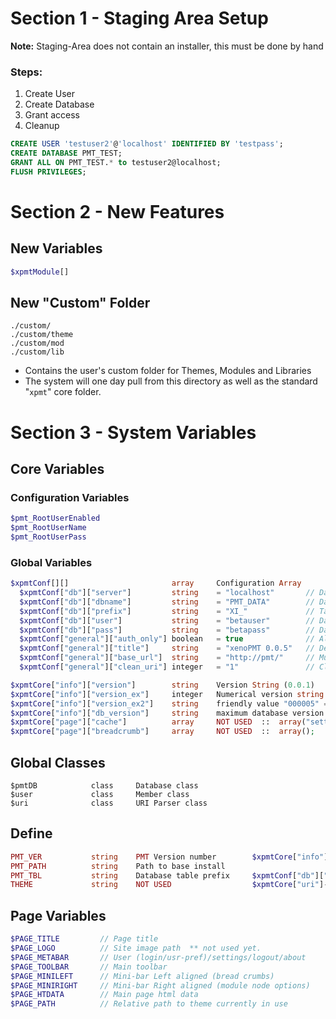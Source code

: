# Section 1 - Staging Area Setup

**Note:** Staging-Area does not contain an installer, this must be done by hand

### Steps:
1) Create User
2) Create Database
3) Grant access
4) Cleanup

```sql
CREATE USER 'testuser2'@'localhost' IDENTIFIED BY 'testpass';
CREATE DATABASE PMT_TEST;
GRANT ALL ON PMT_TEST.* to testuser2@localhost;
FLUSH PRIVILEGES;
```

# Section 2 - New Features

## New Variables
```php
$xpmtModule[]
```

## New "Custom" Folder
```
./custom/
./custom/theme
./custom/mod
./custom/lib
```

* Contains the user's custom folder for Themes, Modules and Libraries
* The system will one day pull from this directory as well as the standard "``xpmt``" core folder.


# Section 3 - System Variables

## Core Variables

### Configuration Variables
```php
$pmt_RootUserEnabled
$pmt_RootUserName
$pmt_RootUserPass
```

### Global Variables
```php
$xpmtConf[][]                       array     Configuration Array
  $xpmtConf["db"]["server"]         string    = "localhost"       // Database Server
  $xpmtConf["db"]["dbname"]         string    = "PMT_DATA"        // Database Name
  $xpmtConf["db"]["prefix"]         string    = "XI_"             // Table prefix
  $xpmtConf["db"]["user"]           string    = "betauser"        // Database Admin User
  $xpmtConf["db"]["pass"]           string    = "betapass"        // Database Password
  $xpmtConf["general"]["auth_only"] boolean   = true              // Allow access to public or auth-only
  $xpmtConf["general"]["title"]     string    = "xenoPMT 0.0.5"   // Default website title
  $xpmtConf["general"]["base_url"]  string    = "http://pmt/"     // Must include '/' at the end.
  $xpmtConf["general"]["clean_uri"] integer   = "1"               // Clean URI

$xpmtCore["info"]["version"]        string    Version String (0.0.1)
$xpmtCore["info"]["version_ex"]     integer   Numerical version string ('000001' = 'x-xx-xxx')
$xpmtCore["info"]["version_ex2"]    string    friendly value "000005" = (00 00 05)
$xpmtCore["info"]["db_version"]     string    maximum database version acceptable
$xpmtCore["page"]["cache"]          array     NOT USED  ::  array("setting"=>array());
$xpmtCore["page"]["breadcrumb"]     array     NOT USED  ::  array();
```

## Global Classes
```
$pmtDB            class     Database class
$user             class     Member class
$uri              class     URI Parser class
```

## Define
```php
PMT_VER           string    PMT Version number        $xpmtCore["info"]["version"]
PMT_PATH          string    Path to base install
PMT_TBL           string    Database table prefix     $xpmtConf["db"]["prefix"]
THEME             string    NOT USED                  $xpmtCore["uri"]->Anchor("xpmt/themes", GetSetting("theme"))
```

## Page Variables
```php
$PAGE_TITLE         // Page title
$PAGE_LOGO          // Site image path  ** not used yet.
$PAGE_METABAR       // User (login/usr-pref)/settings/logout/about
$PAGE_TOOLBAR       // Main toolbar
$PAGE_MINILEFT      // Mini-bar Left aligned (bread crumbs)
$PAGE_MINIRIGHT     // Mini-bar Right aligned (module node options)
$PAGE_HTDATA        // Main page html data
$PAGE_PATH          // Relative path to theme currently in use
```

